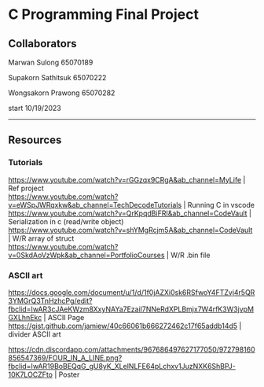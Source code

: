 # C Programming Final Project
## Collaborators
 Marwan Sulong 65070189
 
 Supakorn Sathitsuk 65070222
 
 Wongsakorn Prawong 65070282

 start 10/19/2023

____________________________________________________________________________________________________________

## Resources
### Tutorials
https://www.youtube.com/watch?v=rGGzqx9CRgA&ab_channel=MyLife | Ref project<br>
https://www.youtube.com/watch?v=eWSpJWRqxkw&ab_channel=TechDecodeTutorials | Running C in vscode <br>
https://www.youtube.com/watch?v=QrKpqdBiFRI&ab_channel=CodeVault | Serialization in c (read/write object) <br>
https://www.youtube.com/watch?v=shYMgRcjm5A&ab_channel=CodeVault | W/R array of struct <br>
https://www.youtube.com/watch?v=0SkdAoVzWpk&ab_channel=PortfolioCourses | W/R .bin file

### ASCII art
https://docs.google.com/document/u/1/d/1f0jAZXi0sk6RSfwoY4FTZvj4r5QR3YMGrQ3TnHzhcPg/edit?fbclid=IwAR3cJAeKWzm8XxyNAYa7Ezail7NNeRdXPLBmjx7W4rfK3W3jvpMGXLhnEkc | ASCII Page
https://gist.github.com/jamiew/40c66061b666272462c17f65addb14d5 | divider ASCII art

https://cdn.discordapp.com/attachments/967686497627177050/972798160856547369/FOUR_IN_A_LINE.png?fbclid=IwAR19BoBEQqG_gU8yK_XLelNLFE64pLchxv1JuzNXK6ShBPJ-10K7LOCZFto | Poster

 
 

